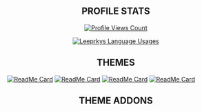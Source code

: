 <h2 align="center">PROFILE STATS</h2>
<a href="https://github.com/leeprky">
  <p align="center">
    <img src="https://komarev.com/ghpvc/?username=Leeprky" alt="Profile Views Count">
  </p>
  <p align="center">
    <img align="center" src="https://github-readme-stats.vercel.app/api?username=Leeprky&show_icons=true&theme=dark" alt="Leeprkys Language Usages">
  </p>
</a>

<h2 align="center">THEMES</h2>

[![ReadMe Card](https://github-readme-stats.vercel.app/api/pin/?username=Leeprky&repo=BetterDefaultGlasscord&theme=dark)](https://github.com/leeprky/BetterDefaultGlasscord)
[![ReadMe Card](https://github-readme-stats.vercel.app/api/pin/?username=Leeprky&repo=FullyThemedDiscord&theme=dark)](https://github.com/leeprky/FullyThemedDiscord)
[![ReadMe Card](https://github-readme-stats.vercel.app/api/pin/?username=Leeprky&repo=slook_theme&theme=dark)](https://github.com/leeprky/slook_theme)
[![ReadMe Card](https://github-readme-stats.vercel.app/api/pin/?username=Leeprky&repo=Lode&theme=dark)](https://github.com/leeprky/Lode)

<h2 align="center">THEME ADDONS</h2>
